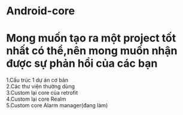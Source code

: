 # Android-core
# Mong muốn tạo ra một project tốt nhất có thể,nên mong muốn nhận được sự phản hồi của các bạn
1.Cấu trúc 1 dự án cơ bản<br>
2.Các thư viện thường dùng<br>
3.Custom lại core của retrofit<br>
4.Custom lại core Realm<br>
5.Custom core Alarm manager(đang làm)<br>
